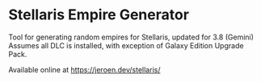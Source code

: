 # Stellaris Empire Generator
Tool for generating random empires for Stellaris, updated for 3.8 (Gemini)  
Assumes all DLC is installed, with exception of Galaxy Edition Upgrade Pack.  
  
Available online at https://jeroen.dev/stellaris/  